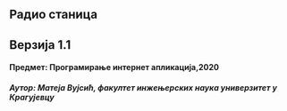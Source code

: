 ## **Радио станица**

## Верзија 1.1

#### Предмет: Програмирање интернет апликација,2020

##### Аутор: Матеја Вујсић, факултет инжењерских наука универзитет у Крагујевцу
